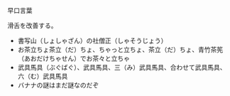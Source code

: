 早口言葉

滑舌を改善する。

- 書写山（しょしゃざん）の社僧正（しゃそうじょう）
- お茶立ちょ茶立（だ）ちょ、ちゃっと立ちょ、茶立（だ）ちょ、青竹茶筅（あおだけちゃせん）でお茶々と立ちゃ
- 武具馬具（ぶぐばぐ）、武具馬具、三（み）武具馬具、合わせて武具馬具、六（む）武具馬具
- バナナの謎はまだ謎なのだぞ
